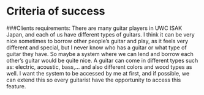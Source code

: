 Criteria of success
=======================

###Clients requirements:
There are many guitar players in UWC ISAK Japan, and each of us have different types of guitars. I think it can be very nice sometimes to borrow other people’s guitar and play, as it feels very different and special, but I never know who has a guitar or what type of guitar they have. So maybe a system where we can lend and borrow each other’s guitar would be quite nice. A guitar can come in different types such as: electric, acoustic, bass,… and also different colors and wood types as well. I want the system to be accessed by me at first, and if possible, we can extend this so every guitarist have the opportunity to access this feature.



